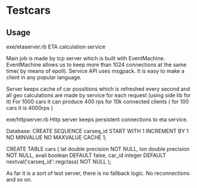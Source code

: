 # Testcars

## Usage
exe/etaserver.rb
ETA calculation service

Main job is made by tcp server which is built with EventMachine.
EventMachine allows us to keep more than 1024 connections at the same time( by means of epoll). Service API uses msgpack. It is easy to make a client in any popular language.

Server keeps cache of car possitions which is refreshed every second and all geo calculations are made by service for each request (using side lib for it)
For 1000 cars it can produce 400 rps for 10k connected clients ( for 100 cars it is 4000rps )


exe/httpserver.rb
Http server keeps persistent connections to eta service.


Database:
CREATE SEQUENCE carseq_id
    START WITH 1
    INCREMENT BY 1
    NO MINVALUE
    NO MAXVALUE
    CACHE 1;

CREATE TABLE cars (
    lat double precision NOT NULL,
    lon double precision NOT NULL,
    avail boolean DEFAULT false,
    car_id integer DEFAULT nextval('carseq_id'::regclass) NOT NULL
);


As far it is a sort of test server, there is no fallback logic. No reconnections and so on.
